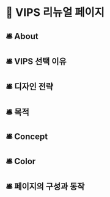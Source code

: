 # 🧆 VIPS 리뉴얼 페이지

## 🛎 About

## 🛎 VIPS 선택 이유

## 🛎 디자인 전략

## 🛎 목적

## 🛎 Concept

## 🛎 Color

## 🛎 페이지의 구성과 동작
